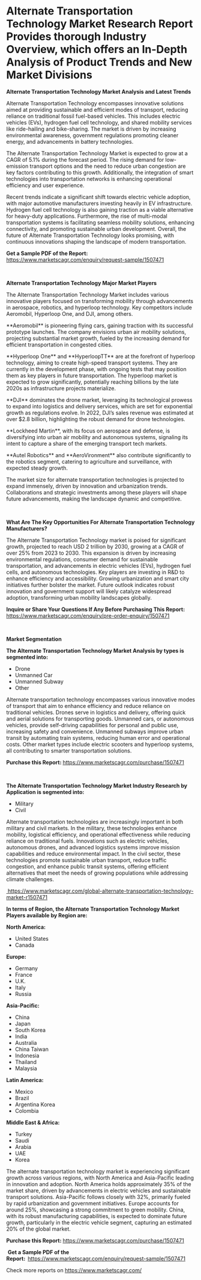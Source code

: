 <p><h1>Alternate Transportation Technology Market Research Report Provides thorough Industry Overview, which offers an In-Depth Analysis of Product Trends and New Market Divisions</h1></p><p><strong>Alternate Transportation Technology Market Analysis and Latest Trends</strong></p>
<p><p>Alternate Transportation Technology encompasses innovative solutions aimed at providing sustainable and efficient modes of transport, reducing reliance on traditional fossil fuel-based vehicles. This includes electric vehicles (EVs), hydrogen fuel cell technology, and shared mobility services like ride-hailing and bike-sharing. The market is driven by increasing environmental awareness, government regulations promoting cleaner energy, and advancements in battery technologies.</p><p>The Alternate Transportation Technology Market is expected to grow at a CAGR of 5.1% during the forecast period. The rising demand for low-emission transport options and the need to reduce urban congestion are key factors contributing to this growth. Additionally, the integration of smart technologies into transportation networks is enhancing operational efficiency and user experience.</p><p>Recent trends indicate a significant shift towards electric vehicle adoption, with major automotive manufacturers investing heavily in EV infrastructure. Hydrogen fuel cell technology is also gaining traction as a viable alternative for heavy-duty applications. Furthermore, the rise of multi-modal transportation systems is facilitating seamless mobility solutions, enhancing connectivity, and promoting sustainable urban development. Overall, the future of Alternate Transportation Technology looks promising, with continuous innovations shaping the landscape of modern transportation.</p></p>
<p><strong>Get a Sample PDF of the Report:&nbsp;</strong> <a href="https://www.marketscagr.com/enquiry/request-sample/1507471?utm_campaign=2465&utm_medium=2&utm_source=Github&utm_content=ia&utm_term=23032025&utm_id=alternate-transportation-technology">https://www.marketscagr.com/enquiry/request-sample/1507471</a></p>
<p>&nbsp;</p>
<p><strong>Alternate Transportation Technology Major Market Players</strong></p>
<p><p>The Alternate Transportation Technology Market includes various innovative players focused on transforming mobility through advancements in aerospace, robotics, and hyperloop technology. Key competitors include Aeromobil, Hyperloop One, and DJI, among others.</p><p>**Aeromobil** is pioneering flying cars, gaining traction with its successful prototype launches. The company envisions urban air mobility solutions, projecting substantial market growth, fueled by the increasing demand for efficient transportation in congested cities.</p><p>**Hyperloop One** and **HyperloopTT** are at the forefront of hyperloop technology, aiming to create high-speed transport systems. They are currently in the development phase, with ongoing tests that may position them as key players in future transportation. The hyperloop market is expected to grow significantly, potentially reaching billions by the late 2020s as infrastructure projects materialize.</p><p>**DJI** dominates the drone market, leveraging its technological prowess to expand into logistics and delivery services, which are set for exponential growth as regulations evolve. In 2022, DJI’s sales revenue was estimated at over $2.8 billion, highlighting the robust demand for drone technologies.</p><p>**Lockheed Martin**, with its focus on aerospace and defense, is diversifying into urban air mobility and autonomous systems, signaling its intent to capture a share of the emerging transport tech markets. </p><p>**Autel Robotics** and **AeroVironment** also contribute significantly to the robotics segment, catering to agriculture and surveillance, with expected steady growth.</p><p>The market size for alternate transportation technologies is projected to expand immensely, driven by innovation and urbanization trends. Collaborations and strategic investments among these players will shape future advancements, making the landscape dynamic and competitive.</p></p>
<p>&nbsp;</p>
<p><strong>What Are The Key Opportunities For Alternate Transportation Technology Manufacturers?</strong></p>
<p><p>The Alternate Transportation Technology market is poised for significant growth, projected to reach USD 2 trillion by 2030, growing at a CAGR of over 25% from 2023 to 2030. This expansion is driven by increasing environmental regulations, consumer demand for sustainable transportation, and advancements in electric vehicles (EVs), hydrogen fuel cells, and autonomous technologies. Key players are investing in R&D to enhance efficiency and accessibility. Growing urbanization and smart city initiatives further bolster the market. Future outlook indicates robust innovation and government support will likely catalyze widespread adoption, transforming urban mobility landscapes globally.</p></p>
<p><strong>Inquire or Share Your Questions If Any Before Purchasing This Report:</strong> <a href="https://www.marketscagr.com/enquiry/pre-order-enquiry/1507471?utm_campaign=2465&utm_medium=2&utm_source=Github&utm_content=ia&utm_term=23032025&utm_id=alternate-transportation-technology">https://www.marketscagr.com/enquiry/pre-order-enquiry/1507471</a></p>
<p>&nbsp;</p>
<p><strong>Market Segmentation</strong></p>
<p><strong>The Alternate Transportation Technology Market Analysis by types is segmented into:</strong></p>
<p><ul><li>Drone</li><li>Unmanned Car</li><li>Unmanned Subway</li><li>Other</li></ul></p>
<p><p>Alternate transportation technology encompasses various innovative modes of transport that aim to enhance efficiency and reduce reliance on traditional vehicles. Drones serve in logistics and delivery, offering quick and aerial solutions for transporting goods. Unmanned cars, or autonomous vehicles, provide self-driving capabilities for personal and public use, increasing safety and convenience. Unmanned subways improve urban transit by automating train systems, reducing human error and operational costs. Other market types include electric scooters and hyperloop systems, all contributing to smarter transportation solutions.</p></p>
<p><strong>Purchase this Report:&nbsp;</strong><a href="https://www.marketscagr.com/purchase/1507471?utm_campaign=2465&utm_medium=2&utm_source=Github&utm_content=ia&utm_term=23032025&utm_id=alternate-transportation-technology">https://www.marketscagr.com/purchase/1507471</a></p>
<p>&nbsp;</p>
<p><strong>The Alternate Transportation Technology Market Industry Research by Application is segmented into:</strong></p>
<p><ul><li>Military</li><li>Civil</li></ul></p>
<p><p>Alternate transportation technologies are increasingly important in both military and civil markets. In the military, these technologies enhance mobility, logistical efficiency, and operational effectiveness while reducing reliance on traditional fuels. Innovations such as electric vehicles, autonomous drones, and advanced logistics systems improve mission capabilities and reduce environmental impact. In the civil sector, these technologies promote sustainable urban transport, reduce traffic congestion, and enhance public transit systems, offering efficient alternatives that meet the needs of growing populations while addressing climate challenges.</p></p>
<p><a href="https://www.marketscagr.com/global-alternate-transportation-technology-market-r1507471?utm_campaign=2465&utm_medium=2&utm_source=Github&utm_content=ia&utm_term=23032025&utm_id=alternate-transportation-technology">&nbsp;https://www.marketscagr.com/global-alternate-transportation-technology-market-r1507471</a></p>
<p><strong>In terms of Region, the Alternate Transportation Technology Market Players available by Region are:</strong></p>
<p>
    <p> <strong> North America: </strong>
        <ul>
            <li>United States</li>
            <li>Canada</li>
        </ul>
        </p> 
    <p> <strong> Europe: </strong>
        <ul>
            <li>Germany</li>
            <li>France</li>
            <li>U.K.</li>
            <li>Italy</li>
            <li>Russia</li>
        </ul>
        </p> 
    <p> <strong> Asia-Pacific: </strong>
        <ul>
            <li>China</li>
            <li>Japan</li>
            <li>South Korea</li>
            <li>India</li>
            <li>Australia</li>
            <li>China Taiwan</li>
            <li>Indonesia</li>
            <li>Thailand</li>
            <li>Malaysia</li>
        </ul>
        </p> 
    <p> <strong> Latin America: </strong>
        <ul>
            <li>Mexico</li>
            <li>Brazil</li>
            <li>Argentina Korea</li>
            <li>Colombia</li>
        </ul>
        </p> 
    <p> <strong> Middle East & Africa: </strong>
        <ul>
            <li>Turkey</li>
            <li>Saudi</li>
            <li>Arabia</li>
            <li>UAE</li>
            <li>Korea</li>
        </ul>
    </p>
    </p>
<p><p>The alternate transportation technology market is experiencing significant growth across various regions, with North America and Asia-Pacific leading in innovation and adoption. North America holds approximately 35% of the market share, driven by advancements in electric vehicles and sustainable transport solutions. Asia-Pacific follows closely with 32%, primarily fueled by rapid urbanization and government initiatives. Europe accounts for around 25%, showcasing a strong commitment to green mobility. China, with its robust manufacturing capabilities, is expected to dominate future growth, particularly in the electric vehicle segment, capturing an estimated 20% of the global market.</p></p>
<p><strong>Purchase this Report: </strong><a href="https://www.marketscagr.com/purchase/1507471?utm_campaign=2465&utm_medium=2&utm_source=Github&utm_content=ia&utm_term=23032025&utm_id=alternate-transportation-technology">https://www.marketscagr.com/purchase/1507471</a></p>
<p>&nbsp;<strong>Get a Sample PDF of the Report:&nbsp;&nbsp;</strong><a href="https://www.marketscagr.com/enquiry/request-sample/1507471?utm_campaign=2465&utm_medium=2&utm_source=Github&utm_content=ia&utm_term=23032025&utm_id=alternate-transportation-technology">https://www.marketscagr.com/enquiry/request-sample/1507471</a></p>
<p><strong></strong></p>
<p>Check more reports on <a href="https://www.marketscagr.com/?utm_campaign=2465&utm_medium=2&utm_source=Github&utm_content=ia&utm_term=23032025&utm_id=alternate-transportation-technology">https://www.marketscagr.com/</a></p>